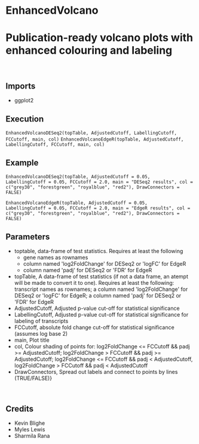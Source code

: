 # EnhancedVolcano
<h1>Publication-ready volcano plots with enhanced colouring and labeling</h1>
<br>
<h2>Imports</h2>
<ul>
  <li>ggplot2</li>
  </ul>
<h2>Execution</h2>
<code>EnhancedVolcanoDESeq2(topTable, AdjustedCutoff, LabellingCutoff, FCCutoff, main, col)</code>
<code>EnhancedVolcanoEdgeR(topTable, AdjustedCutoff, LabellingCutoff, FCCutoff, main, col)</code>
<br>
<h2>Example</h2

<code>EnhancedVolcanoDESeq2(topTable, AdjustedCutoff = 0.05, LabellingCutoff = 0.05, FCCutoff = 2.0, main = "DESeq2 results", col = c("grey30", "forestgreen", "royalblue", "red2"), DrawConnectors = FALSE)</code>

<code>EnhancedVolcanoEdgeR(topTable, AdjustedCutoff = 0.05, LabellingCutoff = 0.05, FCCutoff = 2.0, main = "EdgeR results", col = c("grey30", "forestgreen", "royalblue", "red2"), DrawConnectors = FALSE)</code>
<br>
<h2>Parameters</h2>
<ul>
<li>toptable, data-frame of test statistics. Requires at least the following
  <ul>
    <li>gene names as rownames</li>
  <li>column named 'log2FoldChange' for DESeq2 or 'logFC' for EdgeR</li>
    <li>column named 'padj' for DESeq2 or 'FDR' for EdgeR</li>
  </ul>
<li>topTable, A data-frame of test statistics (if not a data frame, an atempt will be made to convert it to one). Requires at least the following: transcript names as rownames; a column named 'log2FoldChange' for DESeq2 or 'logFC' for EdgeR; a column named 'padj' for DESeq2 or 'FDR' for EdgeR</li>
<li>AdjustedCutoff, Adjusted p-value cut-off for statistical significance</li>
<li>LabellingCutoff, Adjusted p-value cut-off for statistical significance for labeling of transcripts</li>
<li>FCCutoff, absolute fold change cut-off for statistical significance (assumes log base 2)</li>
<li>main, Plot title</li>
<li>col, Colour shading of points for: log2FoldChange <= FCCutoff && padj >= AdjustedCutoff; log2FoldChange > FCCutoff && padj >= AdjustedCutoff; log2FoldChange <= FCCutoff && padj < AdjustedCutoff, log2FoldChange > FCCutoff && padj < AdjustedCutoff</li>
  <li>DrawConnectors, Spread out labels and connect to points by lines (TRUE/FALSE)}</li>
  </ul>
<br>
<h2>Credits</h2>
<ul>
  <li>Kevin Blighe</li>
  <li>Myles Lewis</li>
  <li>Sharmila Rana</li>
</ul>
